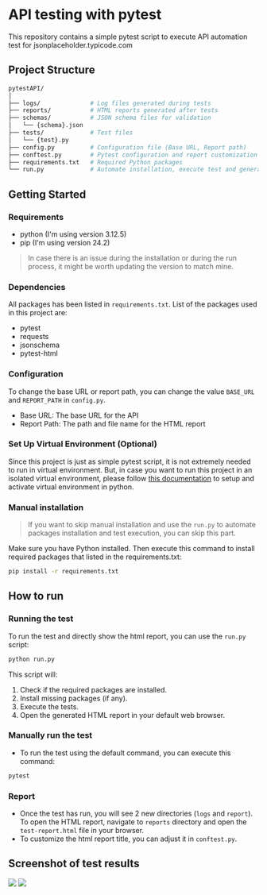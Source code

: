 # API testing with pytest

This repository contains a simple pytest script to execute API automation test for jsonplaceholder.typicode.com

## Project Structure
```bash
pytestAPI/
│
├── logs/              # Log files generated during tests
├── reports/           # HTML reports generated after tests
├── schemas/           # JSON schema files for validation
│   └── {schema}.json
├── tests/             # Test files
│   └── {test}.py
├── config.py          # Configuration file (Base URL, Report path)
├── conftest.py        # Pytest configuration and report customization
├── requirements.txt   # Required Python packages
└── run.py             # Automate installation, execute test and generate report
```

## Getting Started

### Requirements
- python (I'm using version 3.12.5)
- pip (I'm using version 24.2)

>  In case there is an issue during the installation or during the run process, it might be worth updating the version to match mine.

### Dependencies
All packages has been listed in `requirements.txt`. List of the packages used in this project are:
- pytest
- requests
- jsonschema
- pytest-html

### Configuration
To change the base URL or report path, you can change the value `BASE_URL` and `REPORT_PATH` in `config.py`.
- Base URL: The base URL for the API
- Report Path: The path and file name for the HTML report

### Set Up Virtual Environment (Optional)
Since this project is just as simple pytest script, it is not extremely needed to run in virtual environment. But, in case you want to run this project in an isolated virtual environment, please follow [this documentation](https://docs.python.org/3/library/venv.html#module-venv) to setup and activate virtual environment in python.

### Manual installation
> If you want to skip manual installation and use the `run.py` to automate packages installation and test execution, you can skip this part.

Make sure you have Python installed. Then execute this command to install required packages that listed in the requirements.txt:
```bash
pip install -r requirements.txt
```

## How to run
### Running the test 
To run the test and directly show the html report, you can use the `run.py` script:
```bash
python run.py
```
This script will:
1. Check if the required packages are installed.
2. Install missing packages (if any).
3. Execute the tests.
4. Open the generated HTML report in your default web browser.

### Manually run the test
- To run the test using the default command, you can execute this command:
```bash
pytest
```

### Report
- Once the test has run, you will see 2 new directories (`logs` and `report`). To open the HTML report, navigate to `reports` directory and open the `test-report.html` file in your browser.
- To customize the html report title, you can adjust it in `conftest.py`.

## Screenshot of test results
![](https://miro.medium.com/v2/resize:fit:1400/1*-W7o91pkbw7u4I9TY-rGPw.png)
![](https://i.sstatic.net/RFfBC.png)